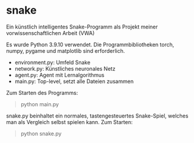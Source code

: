 # snake
Ein künstlich intelligentes Snake-Programm als Projekt meiner vorwissenschaftlichen Arbeit (VWA)

Es wurde Python 3.9.10 verwendet.
Die Programmbibliotheken torch, numpy, pygame und matplotlib sind erforderlich.

- environment.py: Umfeld Snake
- network.py: Künstliches neuronales Netz
- agent.py: Agent mit Lernalgorithmus
- main.py: Top-level, setzt alle Dateien zusammen

Zum Starten des Programms:
> python main.py

snake.py beinhaltet ein normales, tastengesteuertes Snake-Spiel, welches man als Vergleich selbst spielen kann. Zum Starten:
> python snake.py
